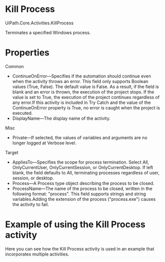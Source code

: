 ﻿# Kill Process

UiPath.Core.Activities.KillProcess

Terminates a specified Windows process.

# Properties

Common

* ContinueOnError—Specifies if the automation should continue even when the activity throws an error. This field only supports Boolean values (True, False). The default value is False. As a result, if the field is blank and an error is thrown, the execution of the project stops. If the value is set to True, the execution of the project continues regardless of any error.If this activity is included in Try Catch and the value of the ContinueOnError property is True, no error is caught when the project is executed.
* DisplayName—The display name of the activity.

Misc

* Private—If selected, the values of variables and arguments are no longer logged at Verbose level.

Target

* AppliesTo—Specifies the scope for process termination. Select All, OnlyCurrentUser, OnlyCurrentSession, or OnlyCurrentDesktop. If left blank, the field defaults to All, terminating processes regardless of user, session, or desktop.
* Process—A Process type object describing the process to be closed.
* ProcessName—The name of the process to be closed, written in the following format: "process". This field supports strings and string variables.Adding the extension of the process ("process.exe") causes the activity to fail.

# Example of using the Kill Process activity

Here you can see how the Kill Process activity is used in an example that incorporates multiple activities.
